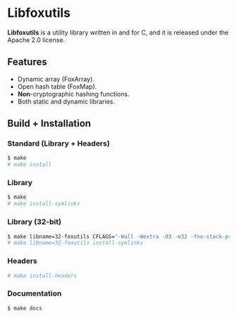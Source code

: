 # Libfoxutils

**Libfoxutils** is a utility library written in and for C, and it is released under the Apache 2.0 license.

## Features

- Dynamic array (FoxArray).
- Open hash table (FoxMap).
- **Non**-cryptographic hashing functions.
- Both static and dynamic libraries.

## Build + Installation

### Standard (Library + Headers)

```bash
$ make
# make install
```

### Library

```bash
$ make
# make install-symlinks
```

### Library (32-bit)

```bash
$ make libname=32-foxutils CFLAGS="-Wall -Wextra -O3 -m32 -fno-stack-protector" LDFLAGS="--export-dynamic -m elf_i386"
# make libname=32-foxutils install-symlinks
```

### Headers

```bash
# make install-headers
```

### Documentation

```bash
$ make docs
```
